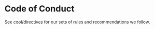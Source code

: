 # Code of Conduct

See [cool/directives](https://github.com/eser/cool/tree/dev/directives) for our
sets of rules and recommendations we follow.
